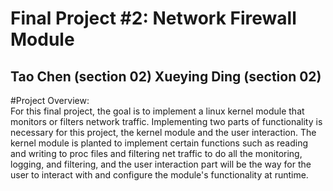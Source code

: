 # Final Project #2: Network Firewall Module
## Tao Chen (section 02) Xueying Ding (section 02)

#Project Overview: <br>
For this final project, the goal is to implement a linux kernel module that monitors or filters network traffic. Implementing two parts of functionality is necessary for this project, the kernel module and the user interaction. The kernel module is planted to implement certain functions such as reading and writing to proc files and filtering net traffic to do all the monitoring, logging, and filtering, and the user interaction part will be the way for the user to interact with and configure the module's functionality at runtime. 

